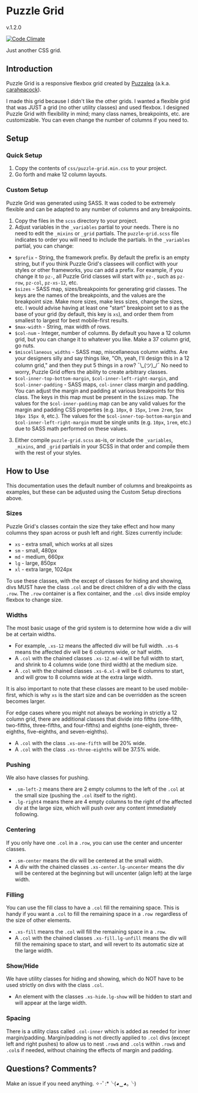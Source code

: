 # Puzzle Grid

v.1.2.0

[![Code Climate](https://codeclimate.com/github/puzzalea/grid/badges/gpa.svg)](https://codeclimate.com/github/puzzalea/grid)

Just another CSS grid.

## Introduction

Puzzle Grid is a responsive flexbox grid created by [Puzzalea](https://github.com/puzzalea) (a.k.a. [caraheacock](https://github.com/caraheacock/)).

I made this grid because I didn't like the other grids. I wanted a flexible grid that was JUST a grid (no other utility classes) and used flexbox. I designed Puzzle Grid with flexibility in mind; many class names, breakpoints, etc. are customizable. You can even change the number of columns if you need to.

## Setup

### Quick Setup

1. Copy the contents of `css/puzzle-grid.min.css` to your project.
2. Go forth and make 12 column layouts.

### Custom Setup

Puzzle Grid was generated using SASS. It was coded to be extremely flexible and can be adapted to any number of columns and any breakpoints.

1. Copy the files in the  `scss` directory to your project.
2. Adjust variables in the `_variables` partial to your needs. There is no need to edit the `_mixins` or `_grid` partials. The `puzzle-grid.scss` file indicates to order you will need to include the partials. In the `_variables` partial, you can change:
  - `$prefix` - String, the framework prefix. By default the prefix is an empty string, but if you think Puzzle Grid's classees will conflict with your styles or other frameworks, you can add a prefix. For example, if you change it to `pz-`, all Puzzle Grid classes will start with `pz-`, such as `pz-row`, `pz-col`, `pz-xs-12`, etc.
  - `$sizes` - SASS map, sizes/breakpoints for generating grid classes. The keys are the names of the breakpoints, and the values are the breakpoint size. Make more sizes, make less sizes, change the sizes, etc. I would advise having at least one "start" breakpoint set to `0` as the base of your grid (by default, this key is `xs`), and order them from smallest to largest for best mobile-first results.
  - `$max-width` - String, max width of rows.
  - `$col-num` - Integer, number of columns. By default you have a 12 column grid, but you can change it to whatever you like. Make a 37 column grid, go nuts.
  - `$miscellaneous_widths` - SASS map, miscellaneous column widths. Are your designers silly and say things like, "Oh, yeah, I'll design this in a 12 column grid," and then they put 5 things in a row? ¯\\\_(ツ)_/¯ No need to worry, Puzzle Grid offers the ability to create arbitrary classes.
  - `$col-inner-top-bottom-margin`, `$col-inner-left-right-margin`, and `$col-inner-padding` - SASS maps, `col-inner` class margin and padding. You can adjust the margin and padding at various breakpoints for this class. The keys in this map must be present in the `$sizes` map. The values for the `$col-inner-padding` map can be any valid values for the margin and padding CSS properties (e.g. `10px`, `0 15px`, `1rem 2rem`, `5px 10px 15px 0`, etc.). The values for the `$col-inner-top-bottom-margin` and `$col-inner-left-right-margin` must be single units (e.g. `10px`, `1rem`, etc.) due to SASS math performed on these values.
3. Either compile `puzzle-grid.scss` as-is, or include the `_variables`, `_mixins`, and `_grid` partials in your SCSS in that order and compile them with the rest of your styles.

## How to Use

This documentation uses the default number of columns and breakpoints as examples, but these can be adjusted using the Custom Setup directions above.

### Sizes

Puzzle Grid's classes contain the size they take effect and how many columns they span across or push left and right. Sizes currently include:

- `xs` - extra small, which works at all sizes
- `sm` - small, 480px
- `md` - medium, 660px
- `lg` - large, 850px
- `xl` - extra large, 1024px

To use these classes, with the except of classes for hiding and showing, divs MUST have the class `.col` and be direct children of a div with the class `.row`. The `.row` container is a flex container, and the `.col` divs inside employ flexbox to change size.

### Widths

The most basic usage of the grid system is to determine how wide a div will be at certain widths.

- For example, `.xs-12` means the affected div will be full width. `.xs-6` means the affected div will be 6 columns wide, or half width.
- A `.col` with the chained classes `.xs-12.md-4` will be full width to start, and shrink to 4 columns wide (one third width) at the medium size.
- A `.col` with the chained classes `.xs-6.xl-8` will be 6 columns to start, and will grow to 8 columns wide at the extra large width.

It is also important to note that these classes are meant to be used mobile-first, which is why `xs` is the start size and can be overridden as the screen becomes larger.

For edge cases where you might not always be working in strictly a 12 column grid, there are additional classes that divide into fifths (one-fifth, two-fifths, three-fifths, and four-fifths) and eighths (one-eighth, three-eighths, five-eighths, and seven-eighths).

- A `.col` with the class `.xs-one-fifth` will be 20% wide.
- A `.col` with the class `.xs-three-eighths` will be 37.5% wide.

### Pushing

We also have classes for pushing.

- `.sm-left-2` means there are 2 empty columns to the left of the `.col` at the small size (pushing the `.col` itself to the right).
- `.lg-right4` means there are 4 empty columns to the right of the affected div at the large size, which will push over any content immediately following.

### Centering

If you only have one `.col` in a `.row`, you can use the center and uncenter classes.

- `.sm-center` means the div will be centered at the small width.
- A div with the chained classes `.xs-center.lg-uncenter` means the div will be centered at the beginning but will uncenter (align left) at the large width.

### Filling

You can use the fill class to have a `.col` fill the remaining space. This is handy if you want a `.col` to fill the remaining space in a `.row `regardless of the size of other elements.

- `.xs-fill` means the `.col` will fill the remaining space in a `.row`.
- A `.col` with the chained classes `.xs-fill.lg-unfill` means the div will fill the remaining space to start, and will revert to its automatic size at the large width.

### Show/Hide

We have utility classes for hiding and showing, which do NOT have to be used strictly on divs with the class `.col`.

- An element with the classes `.xs-hide.lg-show` will be hidden to start and will appear at the large width.

### Spacing

There is a utility class called `.col-inner` which is added as needed for inner margin/padding. Margin/padding is not directly applied to `.col` divs (except left and right pushes) to allow us to nest `.row`s and `.col`s within `.row`s and `.col`s if needed, without chaining the effects of margin and padding.

## Questions? Comments?

Make an issue if you need anything. ✧･ﾟ:*╰(◕‿◕｡╰)
